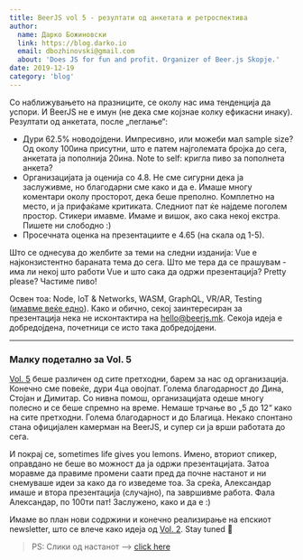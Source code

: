 ```yaml
---
title: BeerJS vol 5 - резултати од анкетата и ретроспектива
author:
  name: Дарко Божиновски
  link: https://blog.darko.io
  email: dbozhinovski@gmail.com
  about: 'Does JS for fun and profit. Organizer of Beer.js Skopje.'
date: 2019-12-19
category: 'blog'
---
```


Со наближувањето на празниците, се околу нас има тенденција да успори. И BeerJS не е имун (не дека сме којзнае колку
ефикасни инаку). Резултати од анкетата, после „пеглање“:

- Дури 62.5% новодoјдени. Импресивно, или можеби мал sample size? Од околу 100ина присутни, што е патем најголемата
  бројка до сега, анкетата ја пополнија 20ина. Note to self: кригла пиво за пополнета анкета?
- Организацијата ја оценија со 4.8. Не сме сигурни дека ја заслуживме, но благодарни сме како и да е. Имаше многу
  коментари околу просторот, дека беше преполно. Комплетно на место, и ја прифаќаме критиката. Следниот пат ќе најдеме
  поголем простор. Стикери имавме. Имаме и вишок, ако сака некој екстра. Пишете ни слободно :)
- Просечната оценка на презентациите е 4.65 (на скала од 1-5).

Што се однесува до желбите за теми на следни изданија: Vue е најконзистентно бараната тема до сега. Што ме тера да се
прашувам - има ли некој што работи Vue и што сака да одржи презентација? Pretty please? Частиме пиво!

Освен тоа: Node, IoT & Networks, WASM, GraphQL, VR/AR, Testing
([имавме веќе едно](https://www.youtube.com/watch?v=adqTokroK5A)). Како и обично, секој заинтересиран за презентација
нека не исконтактира на [hello@beerjs.mk](mailto:hello@beerjs.mk). Секоја идеја е добредојдена, почетници се исто така
добредојдени.

---

### Малку подетално за Vol. 5

[Vol. 5](/events/vol-5) беше различен од сите претходни, барем за нас од организација. Конечно сме повеќе, дури 4ца
овојпат. Голема благодарност до Дина, Стојан и Димитар. Со нивна помош, организацијата одеше многу полесно и се беше
спремно на време. Немаше трчање во „5 до 12“ како на сите претходни. Голема благодарност и до Благица. Некако спонтано
стана официјален камерман на BeerJS, и супер си ја врши работата до сега.

И покрај се, sometimes life gives you lemons. Имено, вториот спикер, оправдано не беше во можност да ја одржи
презентацијата. Затоа моравме да правиме промени саати пред да почне настанот и ни снемуваше идеи за како да го изведеме
тоа. За среќа, Александар имаше и втора презентација (случајно), па завршивме работа. Фала Александар, по 100ти пат!
Заслужено, како и да е :)

Имаме во план нови содржини и конечно реализирање на епскиот newsletter, што се влече како идеја од
[Vol. 2](/events/vol-2). Stay tuned 🍺

> PS: Слики од настанот --> [click here](https://photos.app.goo.gl/bnxN5YJchv6vXUuMA)
